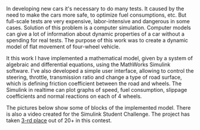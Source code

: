 In developing new cars it's necessary to do many tests. It caused by the need to make the cars more safe, to optimize fuel consumptions, etc. But full-scale tests are very expensive, labor-intensive and dangerous in some cases. Solution of this problem is a computer simulation. Computer models can give a lot of information about dynamic properties of a car without a spending for real tests. The purpose of this work was to create a dynamic model of flat movement of four-wheel vehicle.

It this work I have implemented a mathematical model, given by a system of algebraic and differential equations, using the MathWorks Simulink software. I've also developed a simple user interface, allowing to control the steering, throttle, transmission ratio and change a type of road surface, which is defining friction coefficient between the road and wheels. The Simulink in realtime can plot graphs of speed, fuel consumption, slippage coefficients and normal reactions on each of 4 wheels.

The pictures below show some of blocks of the implemented model. There is also a video created for the Simulink Student Challenge. The project has taken [3-rd place](https://blogs.mathworks.com/simulink/2013/01/07/congratulations-to-the-winners-of-the-2012-simulink-student-challenge/) out of 20+ in this contest.
